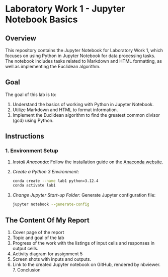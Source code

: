 # Laboratory Work 1 - Jupyter Notebook Basics

## Overview

This repository contains the Jupyter Notebook for Laboratory Work 1, which focuses on using Python in Jupyter Notebook for data processing tasks. The notebook includes tasks related to Markdown and HTML formatting, as well as implementing the Euclidean algorithm.

## Goal

The goal of this lab is to:
1. Understand the basics of working with Python in Jupyter Notebook.
2. Utilize Markdown and HTML to format information.
3. Implement the Euclidean algorithm to find the greatest common divisor (gcd) using Python.

## Instructions

### 1. Environment Setup

1. *Install Anaconda*: Follow the installation guide on the [Anaconda website](https://www.anaconda.com/products/distribution).

2. *Create a Python 3 Environment*:
   ```bash
   conda create --name lab1 python=3.12.4
   conda activate lab1

3. *Change Jupyter Start-up Folder*:
   Generate Jupyter configuration file:
    ```bash
   jupyter notebook --generate-config

## The Content Of My Report
1. Cover page of the report
2. Topic and goal of the lab
3. Progress of the work with the listings of input cells and responses in output
cells.
4. Activity diagram for assignment 5
5. Screen shots with inputs and outputs.
6. Link to the created Jupyter notebook on GitHub, rendered by nbviewer.
7. Conclusion
